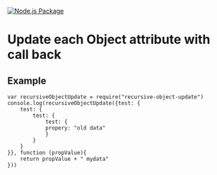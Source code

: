 [![Node.js Package](https://github.com/dnyaneshbhalerao/recursivecallback/actions/workflows/npm-publish.yml/badge.svg)](https://github.com/dnyaneshbhalerao/recursivecallback/actions/workflows/npm-publish.yml)


# Update each Object attribute with call back

## Example

```
var recursiveObjectUpdate = require("recursive-object-update")
console.log(recursiveObjectUpdate({test: {
    test: {
        test: {
            test: {
            propery: "old data"
            }
        }
    }
}}, function (propValue){
    return propValue + " mydata"
}))
